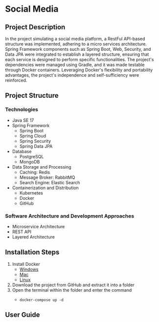 # Social Media
## Project Description
In the project simulating a social media platform, a RestFul API-based structure was implemented, 
adhering to a micro services architecture. Spring Framework components such as Spring Boot, Web, 
Security, and Data JPA were integrated to establish a layered structure, ensuring that each service is 
designed to perform specific functionalities. The project's dependencies were managed using Gradle, and 
it was made testable through Docker containers. Leveraging Docker's flexibility and portability advantages, 
the project's independence and self-sufficiency were reinforced.
## Project Structure
### Technologies
* Java SE 17
* Spring Framework
  * Spring Boot
  * Spring Cloud
  * Spring Security
  * Spring Data JPA
* Database
  * PostgreSQL
  * MongoDB
* Data Storage and Processing
  * Caching: Redis
  * Message Broker: RabbitMQ
  * Search Engine: Elastic Search
* Containerization and Distribution
  * Kubernetes
  * Docker
  * GitHub
### Software Architecture and Development Approaches
* Microservice Architecture
* REST API
* Layered Architecture
## Installation Steps
1. Install Docker
   * [Windows](https://docs.docker.com/desktop/install/windows-install/)
   * [Mac](https://docs.docker.com/desktop/install/mac-install/)
   * [Linux](https://docs.docker.com/desktop/install/linux-install/)
2. Download the project from GitHub and extract it into a folder
3. Open the terminal within the folder and enter the command
    * ```shell
      docker-compose up -d
      ```
## User Guide